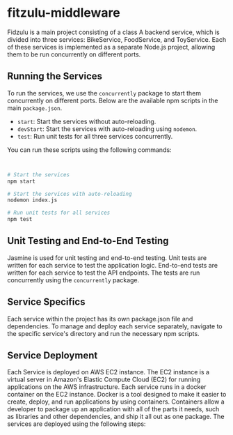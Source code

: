 # fitzulu-middleware



Fidzulu is a main project consisting of a class A backend service, which is divided into three services: BikeService, FoodService, and ToyService. Each of these services is implemented as a separate Node.js project, allowing them to be run concurrently on different ports.

## Running the Services

To run the services, we use the `concurrently` package to start them concurrently on different ports. Below are the available npm scripts in the main `package.json`.


- `start`: Start the services without auto-reloading.
- `devStart`: Start the services with auto-reloading using `nodemon`.
- `test`: Run unit tests for all three services concurrently.

You can run these scripts using the following commands:

```bash


# Start the services
npm start

# Start the services with auto-reloading
nodemon index.js

# Run unit tests for all services
npm test
```


## Unit Testing and End-to-End Testing
Jasmine is used for unit testing and end-to-end testing. Unit tests are written for each service to test the application logic. End-to-end tests are written for each service to test the API endpoints. The tests are run concurrently using the `concurrently` package.

## Service Specifics
Each service within the project has its own package.json file and dependencies. To manage and deploy each service separately, navigate to the specific service's directory and run the necessary npm scripts.

## Service Deployment
Each Service is deployed on AWS EC2 instance. The EC2 instance is a virtual server in Amazon's Elastic Compute Cloud (EC2) for running applications on the AWS infrastructure. Each service runs in a docker container on the EC2 instance. Docker is a tool designed to make it easier to create, deploy, and run applications by using containers. Containers allow a developer to package up an application with all of the parts it needs, such as libraries and other dependencies, and ship it all out as one package. The services are deployed using the following steps:
